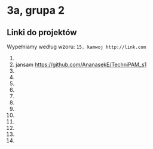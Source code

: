 # 3a, grupa 2

## Linki do projektów

Wypełniamy według wzoru:
`15. kamwoj http://link.com`

1.
2. jansam https://github.com/AnanasekE/TechniPAM_s1
3.
4.
5.
6.
7.
8.
9.
10.
11.
12.
13.
14.
